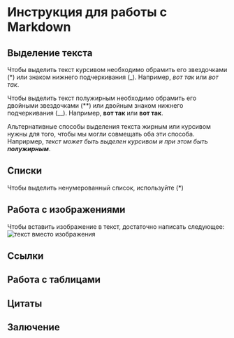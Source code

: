 # Инструкция для работы с Markdown

## Выделение текста

Чтобы выделить текст курсивом необходимо обрамить его звездочками (*) или знаком нижнего подчеркивания (_). Например, *вот так* или _вот так_.

Чтобы выделить текст полужирным необходимо обрамить его двойными звездочками (**) или двойным знаком нижнего подчеркивания (__). Например, **вот так** или __вот так__.

Альтернативные способы выделения текста жирным или курсивом нужны для того, чтобы мы могли совмещать оба эти способа. Наприрмер, _текст может быть выделен курсивом и при этом быть **полужирным**_.

## Списки
Чтобы выделить ненумерованный список, используйте (*)
## Работа с изображениями


Чтобы вставить изображение в текст, достаточно написать следующее: ![текст вместо изображения](block.jpg)
## Ссылки

## Работа с таблицами

## Цитаты

## Залючение